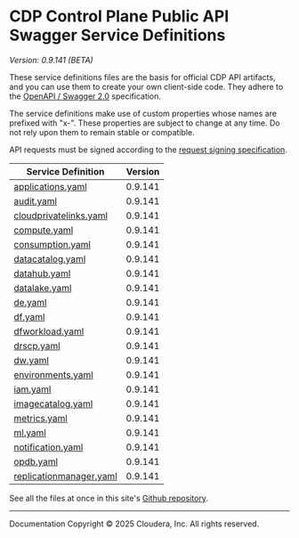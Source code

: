 # CDP Control Plane Public API Swagger Service Definitions

*Version: 0.9.141 (BETA)*

These service definitions files are the basis for official CDP API artifacts,
and you can use them to create your own client-side code. They adhere to the
[OpenAPI / Swagger 2.0](https://swagger.io/specification/v2/) specification.

The service definitions make use of custom properties whose names are prefixed
with "x-". These properties are subject to change at any time. Do not rely upon
them to remain stable or compatible.

API requests must be signed according to the
[request signing specification](request_signing.md).

| Service Definition | Version |
| --- | --- |
| [applications.yaml](./applications.yaml) | 0.9.141 |
| [audit.yaml](./audit.yaml) | 0.9.141 |
| [cloudprivatelinks.yaml](./cloudprivatelinks.yaml) | 0.9.141 |
| [compute.yaml](./compute.yaml) | 0.9.141 |
| [consumption.yaml](./consumption.yaml) | 0.9.141 |
| [datacatalog.yaml](./datacatalog.yaml) | 0.9.141 |
| [datahub.yaml](./datahub.yaml) | 0.9.141 |
| [datalake.yaml](./datalake.yaml) | 0.9.141 |
| [de.yaml](./de.yaml) | 0.9.141 |
| [df.yaml](./df.yaml) | 0.9.141 |
| [dfworkload.yaml](./dfworkload.yaml) | 0.9.141 |
| [drscp.yaml](./drscp.yaml) | 0.9.141 |
| [dw.yaml](./dw.yaml) | 0.9.141 |
| [environments.yaml](./environments.yaml) | 0.9.141 |
| [iam.yaml](./iam.yaml) | 0.9.141 |
| [imagecatalog.yaml](./imagecatalog.yaml) | 0.9.141 |
| [metrics.yaml](./metrics.yaml) | 0.9.141 |
| [ml.yaml](./ml.yaml) | 0.9.141 |
| [notification.yaml](./notification.yaml) | 0.9.141 |
| [opdb.yaml](./opdb.yaml) | 0.9.141 |
| [replicationmanager.yaml](./replicationmanager.yaml) | 0.9.141 |

See all the files at once in this site's
[Github repository](https://github.com/cloudera/cdp-dev-docs/tree/master/api-docs/swagger).

----

Documentation Copyright © 2025 Cloudera, Inc. All rights reserved.

